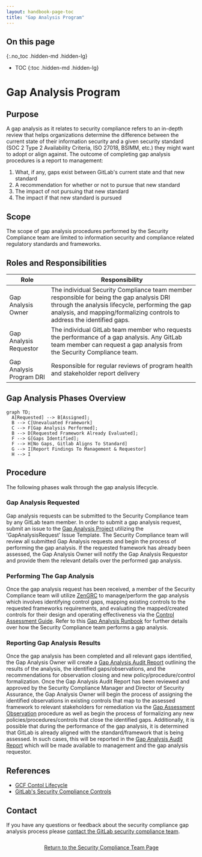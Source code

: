 ```yaml
---
layout: handbook-page-toc
title: "Gap Analysis Program"
---
```


## On this page
{:.no_toc .hidden-md .hidden-lg}

- TOC
{:toc .hidden-md .hidden-lg}

# Gap Analysis Program

## Purpose

A gap analysis as it relates to security compliance refers to an in-depth review that helps organizations determine the difference between the current state of their information security and a given security standard (SOC 2 Type 2 Availability Criteria, ISO 27018, BSIMM, etc.) they might want to adopt or align against. The outcome of completing gap analysis procedures is a report to management:
1. What, if any, gaps exist between GitLab's current state and that new standard
1. A recommendation for whether or not to pursue that new standard
1. The impact of not pursuing that new standard
1. The impact if that new standard is pursued 

## Scope

The scope of gap analysis procedures performed by the Security Compliance team are limited to information security and compliance related regulatory standards and frameworks. 

## Roles and Responsibilities

| Role | Responsibility|
| ---- | ------ |
| Gap Analysis Owner | The individual Security Compliance team member responsible for being the gap analysis DRI through the analysis lifecycle, performing the gap analysis, and mapping/formalizing controls to address the identified gaps. |
| Gap Analysis Requestor | The individual GitLab team member who requests the performance of a gap analysis. Any GitLab team member can request a gap analysis from the Security Compliance team.
| Gap Analysis Program DRI | Responsible for regular reviews of program health and stakeholder report delivery |

## Gap Analysis Phases Overview

```mermaid
graph TD;
  A[Requested] --> B[Assigned];
  B --> C[Unevaluated Framework]
  C --> F[Gap Analysis Performed];
  B --> D[Requested Framework Already Evaluated];
  F --> G[Gaps Identified];
  F --> H[No Gaps, Gitlab Aligns To Standard]
  G --> I[Report Findings To Management & Requestor]
  H --> I
```

## Procedure

The following phases walk through the gap analysis lifecycle.

### Gap Analysis Requested

Gap analysis requests can be submitted to the Security Compliance team by any GitLab team member. In order to submit a gap analysis request, submit an issue to the [Gap Analysis Project](https://gitlab.com/gitlab-com/gl-security/security-assurance/sec-compliance/gap-analysis/-/issues/new?issuable_template=GapAnalysisRequest) utilizing the 'GapAnalysisRequest' Issue Template. The Security Compliance team will review all submitted Gap Analysis requests and begin the process of performing the gap analysis. If the requested framework has already been assessed, the Gap Analysis Owner will notify the Gap Analysis Requestor and provide them the relevant details over the performed gap analysis. 

### Performing The Gap Analysis

Once the gap analysis request has been received, a member of the Security Compliance team will utilize [ZenGRC](https://about.gitlab.com/handbook/engineering/security/security-assurance/zg-activities.html) to manage/perform the gap analysis which involves identifying control gaps, mapping existing controls to the requested frameworks requirements, and evaluating the mapped/created controls for their design and operating effectiveness via the [Control Assessment Guide](https://gitlab.com/gitlab-com/gl-security/security-assurance/security-compliance-commercial-and-dedicated/sec-compliance/compliance/-/blob/master/runbooks/Assessments/assessment_testing_manual.md). Refer to this [Gap Analysis Runbook](https://gitlab.com/gitlab-com/gl-security/security-assurance/security-compliance-commercial-and-dedicated/sec-compliance/gap-analysis/-/blob/main/runbooks/Gap_Assessment_Manual.md) for further details over how the Security Compliance team performs a gap analysis. 

### Reporting Gap Analysis Results

Once the gap analysis has been completed and all relevant gaps identified, the Gap Analysis Owner will create a [Gap Analysis Audit Report](https://docs.google.com/presentation/d/1XB8cVvE7weZZuXSaXuX-dlcsyd0bRnI10pG1m7WJEJY/edit#slide=id.p1) outlining the results of the analysis, the identified gaps/observations, and the recommendations for observation closing and new policy/procedure/control formalization. Once the Gap Analysis Audit Report has been reviewed and approved by the Security Compliance Manager and Director of Security Assurance, the Gap Analysis Owner will begin the process of assigning the identified observations in existing controls that map to the assessed framework to relevant stakeholders for remediation via the [Gap Assessment Observation](https://gitlab.com/gitlab-com/gl-security/security-assurance/sec-compliance/observation-management/-/blob/master/Gap%20Assessment%20Activities.md) procedure as well as begin the process of formalizing any new policies/procedures/controls that close the identified gaps. Additionally, it is possible that during the performance of the gap analysis, it is determined that GitLab is already aligned with the standard/framework that is being assessed. In such cases, this will be reported in the [Gap Analysis Audit Report](https://docs.google.com/presentation/d/1XB8cVvE7weZZuXSaXuX-dlcsyd0bRnI10pG1m7WJEJY/edit#slide=id.p1) which will be made available to management and the gap analysis requestor. 

## References

- [GCF Contol Lifecycle](/handbook/engineering/security/security-assurance/security-compliance/security-control-lifecycle.html#)
- [GitLab's Security Compliance Controls](/handbook/engineering/security/security-assurance/security-compliance/sec-controls.html)


## Contact

If you have any questions or feedback about the security compliance gap analysis process please [contact the GitLab security compliance team](/handbook/engineering/security/security-assurance/security-compliance/).

<div class="flex-row" markdown="0" style="height:40px">
    <a href="https://about.gitlab.com/handbook/engineering/security/security-assurance/security-compliance/#" class="btn btn-purple-inv" style="width:100%;height:100%;margin:1px;display:flex;justify-content:center;align-items:center;">Return to the Security Compliance Team Page</a>
</div>

